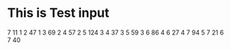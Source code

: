 This is Test input
==================
7 11
1 2 47
1 3 69
2 4 57
2 5 124
3 4 37 
3 5 59 
3 6 86
4 6 27
4 7 94
5 7 21
6 7 40